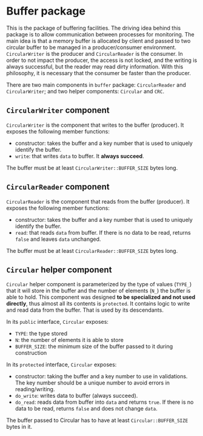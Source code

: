 # Buffer package
This is the package of buffering facilities. The driving idea behind this
package is to allow communication between processes for monitoring. The main
idea is that a memory buffer is allocated by client and passed to two circular
buffer to be managed in a producer/consumer environment. `CircularWriter` is the
producer and `CircularReader` is the consumer. In order to not impact the
producer, the access is not locked, and the writing is always successful, but
the reader may read dirty information. With this philosophy, it is necessary
that the consumer be faster than the producer.

There are two main components in `buffer` package: `CircularReader` and
`CircularWriter`; and two helper components: `Circular` and `CRC`.

## `CircularWriter` component

`CircularWriter` is the component that writes to the buffer (producer). It
exposes the following member functions:

* constructor: takes the buffer and a key number that is used to uniquely
  identify the buffer.
* `write`: that writes `data` to buffer. It **always succeed**.

The buffer must be at least `CircularWriter::BUFFER_SIZE` bytes long.

## `CircularReader` component

`CircularReader` is the component that reads from the buffer (producer). It
exposes the following member functions:

* constructor: takes the buffer and a key number that is used to uniquely
  identify the buffer.
* `read`: that reads `data` from buffer. If there is no data to be read, returns
  `false` and leaves `data` unchanged.

The buffer must be at least `CircularReader::BUFFER_SIZE` bytes long.

## `Circular` helper component

`Circular` helper component is parameterized by the type of values (`TYPE_`)
that it will store in the buffer and the number of elements (`N_`) the buffer is
able to hold. This component was designed **to be specialized and not used
directly**, thus almost all its contents is `protected`. It contains logic to
write and read data from the buffer. That is used by its descendants.

In its `public` interface, `Circular` exposes:

* `TYPE`: the type stored
* `N`: the number of elements it is able to store
* `BUFFER_SIZE`: the minimum size of the buffer passed to it during construction

In its `protected` interface, `Circular` exposes:

* constructor: taking the buffer and a key number to use in validations. The key
  number should be a unique number to avoid errors in reading/writing.
* `do_write`: writes data to buffer (always succeed).
* `do_read`: reads data from buffer into `data` and returns `true`. If there is
  no data to be read, returns `false` and does not change `data`.


The buffer passed to Circular has to have at least `Circular::BUFFER_SIZE` bytes
in it.
